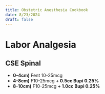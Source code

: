 ```yaml
---
title: Obstetric Anesthesia Cookbook
date: 8/23/2024
draft: false
---
```


# Labor Analgesia


## CSE Spinal

- **0-4cm)** Fent 10-25mcg
- **4-8cm)** F10-25mcg **+ 0.5cc Bupi 0.25%**
- **8-10cm)** F10-25mcg **+ 1.0cc Bupi 0.25%**

